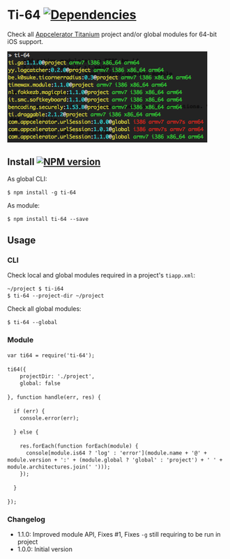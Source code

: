 # Ti-64 [![Dependencies](https://david-dm.org/fokkezb/ti-64/status.svg?style=flat-square)](https://david-dm.org/fokkezb/ti-html2as#info=dependencies)

Check all [Appcelerator Titanium](http://appcelerator.com/titanium) project and/or global modules for 64-bit iOS support.

![screenshot](screenshot.png)

## Install [![NPM version](https://badge.fury.io/js/ti-64.svg)](http://badge.fury.io/js/ti-64)

As global CLI:

```
$ npm install -g ti-64
```

As module:

```
$ npm install ti-64 --save
```

## Usage

### CLI

Check local and global modules required in a project's `tiapp.xml`:

```
~/project $ ti-i64
$ ti-64 --project-dir ~/project
```

Check all global modules:

```
$ ti-64 --global
```

### Module

```
var ti64 = require('ti-64');

ti64({
	projectDir: './project',
	global: false

}, function handle(err, res) {

  if (err) {
    console.error(err);

  } else {

    res.forEach(function forEach(module) {
      console[module.is64 ? 'log' : 'error'](module.name + '@' + module.version + ':' + (module.global ? 'global' : 'project') + ' ' + module.architectures.join(' ')));
    });

  }

});
```

### Changelog

* 1.1.0: Improved module API, Fixes #1, Fixes `-g` still requiring to be run in project
* 1.0.0: Initial version